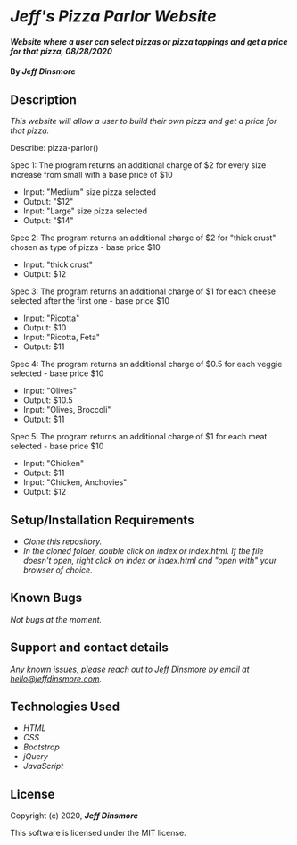# _Jeff's Pizza Parlor Website_

#### _Website where a user can select pizzas or pizza toppings and get a price for that pizza, 08/28/2020_

#### By _Jeff Dinsmore_

## Description

_This website will allow a user to build their own pizza and get a price for that pizza._

Describe: pizza-parlor()

Spec 1: The program returns an additional charge of $2 for every size increase from small with a base price of $10
* Input: "Medium" size pizza selected
* Output: "$12"
* Input: "Large" size pizza selected
* Output: "$14"

Spec 2: The program returns an additional charge of $2 for "thick crust" chosen as type of pizza - base price $10
* Input: "thick crust"
* Output: $12

Spec 3: The program returns an additional charge of $1 for each cheese selected after the first one - base price $10
* Input: "Ricotta"
* Output: $10
* Input: "Ricotta, Feta"
* Output: $11

Spec 4: The program returns an additional charge of $0.5 for each veggie selected - base price $10
* Input: "Olives"
* Output: $10.5
* Input: "Olives, Broccoli"
* Output: $11

Spec 5: The program returns an additional charge of $1 for each meat selected - base price $10
* Input: "Chicken"
* Output: $11
* Input: "Chicken, Anchovies"
* Output: $12

## Setup/Installation Requirements

* _Clone this repository._
* _In the cloned folder, double click on index or index.html. If the file doesn't open, right click on index or index.html and "open with" your browser of choice._

## Known Bugs

_Not bugs at the moment._

## Support and contact details

_Any known issues, please reach out to Jeff Dinsmore by email at hello@jeffdinsmore.com._

## Technologies Used

* _HTML_
* _CSS_
* _Bootstrap_
* _jQuery_
* _JavaScript_

## License

Copyright (c) 2020, **_Jeff Dinsmore_**

This software is licensed under the MIT license.